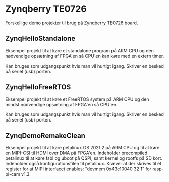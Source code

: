 # Zynqberry TE0726
Forskellige demo projekter til brug på Zynqberry TE0726 board.

## ZynqHelloStandalone
Eksempel projekt til at køre et standalone program på ARM CPU og den nødvendige opsætning af FPGA'en så CPU'en kan køre med en extern timer.

Kan bruges som udgangspunkt hvis man vil hurtigt igang.
Skriver en besked på seriel (usb) porten.

## ZynqHelloFreeRTOS
Eksempel projekt til at køre et FreeRTOS system på ARM CPU og den mindst nødvendige opsætning af FPGA'en så CPU'en.

Kan bruges som udgangspunkt hvis man vil hurtigt igang.
Skriver en besked på seriel (usb) porten.

## ZynqDemoRemakeClean
Eksempel projekt til at køre petalinux OS 2021.2 på ARM CPU og til at køre en MIPI-CSI til HDMI over DMA på FPGA'en.
Indeholder precompiled petalinux til at køre fsbl og uboot på QSPI, samt kernel og rootfs på SD kort.
Indeholder også konfigurationsfilen til petalinux.
Kræver at der skrives til et register for at MIPI interfacet enables: "devmem 0x43c10040 32 1" for rasp-pi-cam v1.3.
